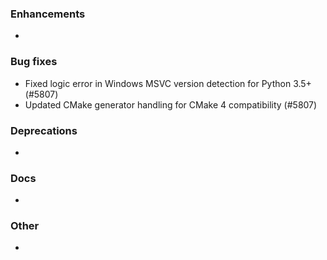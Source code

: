 ### Enhancements

* <news item>

### Bug fixes

* Fixed logic error in Windows MSVC version detection for Python 3.5+ (#5807)
* Updated CMake generator handling for CMake 4 compatibility (#5807)

### Deprecations

* <news item>

### Docs

* <news item>

### Other

* <news item>
